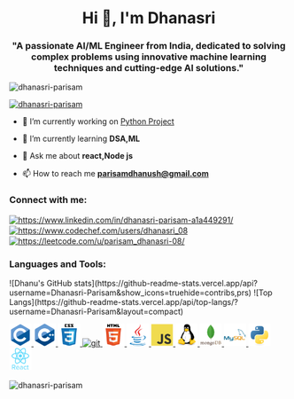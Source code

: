 
<h1 align="center">Hi 👋, I'm Dhanasri</h1>
<h3 align="center">"A passionate AI/ML Engineer from India, dedicated to solving complex problems using innovative machine learning techniques and cutting-edge AI solutions."</h3>

<p align="left"> <img src="https://komarev.com/ghpvc/?username=dhanasri-parisam&label=Profile%20views&color=0e75b6&style=flat" alt="dhanasri-parisam" /> </p>

<p align="left"> <a href="https://github.com/ryo-ma/github-profile-trophy"><img src="https://github-profile-trophy.vercel.app/?username=dhanasri-parisam" alt="dhanasri-parisam" /></a> </p>

- 🔭 I’m currently working on [Python Project](https://github.com/Dhanasri-Parisam/PYTHON_PROJECT)

- 🌱 I’m currently learning **DSA,ML**

- 💬 Ask me about **react,Node js**

- 📫 How to reach me **parisamdhanush@gmail.com**

<h3 align="left">Connect with me:</h3>
<p align="left">
<a href="https://linkedin.com/in/https://www.linkedin.com/in/dhanasri-parisam-a1a449291/" target="blank"><img align="center" src="https://raw.githubusercontent.com/rahuldkjain/github-profile-readme-generator/master/src/images/icons/Social/linked-in-alt.svg" alt="https://www.linkedin.com/in/dhanasri-parisam-a1a449291/" height="30" width="40" /></a>
<a href="https://www.codechef.com/users/https://www.codechef.com/users/dhanasri_08" target="blank"><img align="center" src="https://cdn.jsdelivr.net/npm/simple-icons@3.1.0/icons/codechef.svg" alt="https://www.codechef.com/users/dhanasri_08" height="30" width="40" /></a>
<a href="https://www.leetcode.com/https://leetcode.com/u/parisam_dhanasri-08/" target="blank"><img align="center" src="https://raw.githubusercontent.com/rahuldkjain/github-profile-readme-generator/master/src/images/icons/Social/leet-code.svg" alt="https://leetcode.com/u/parisam_dhanasri-08/" height="30" width="40" /></a>
</p>

<h3 align="left">Languages and Tools:</h3>
![Dhanu's GitHub stats](https://github-readme-stats.vercel.app/api?username=Dhanasri-Parisam&show_icons=truehide=contribs,prs)
![Top Langs](https://github-readme-stats.vercel.app/api/top-langs/?username=Dhanasri-Parisam&layout=compact)
<p align="left"> <a href="https://www.cprogramming.com/" target="_blank" rel="noreferrer"> <img src="https://raw.githubusercontent.com/devicons/devicon/master/icons/c/c-original.svg" alt="c" width="40" height="40"/> </a> <a href="https://www.w3schools.com/cpp/" target="_blank" rel="noreferrer"> <img src="https://raw.githubusercontent.com/devicons/devicon/master/icons/cplusplus/cplusplus-original.svg" alt="cplusplus" width="40" height="40"/> </a> <a href="https://www.w3schools.com/css/" target="_blank" rel="noreferrer"> <img src="https://raw.githubusercontent.com/devicons/devicon/master/icons/css3/css3-original-wordmark.svg" alt="css3" width="40" height="40"/> </a> <a href="https://git-scm.com/" target="_blank" rel="noreferrer"> <img src="https://www.vectorlogo.zone/logos/git-scm/git-scm-icon.svg" alt="git" width="40" height="40"/> </a> <a href="https://www.w3.org/html/" target="_blank" rel="noreferrer"> <img src="https://raw.githubusercontent.com/devicons/devicon/master/icons/html5/html5-original-wordmark.svg" alt="html5" width="40" height="40"/> </a> <a href="https://www.java.com" target="_blank" rel="noreferrer"> <img src="https://raw.githubusercontent.com/devicons/devicon/master/icons/java/java-original.svg" alt="java" width="40" height="40"/> </a> <a href="https://developer.mozilla.org/en-US/docs/Web/JavaScript" target="_blank" rel="noreferrer"> <img src="https://raw.githubusercontent.com/devicons/devicon/master/icons/javascript/javascript-original.svg" alt="javascript" width="40" height="40"/> </a> <a href="https://www.linux.org/" target="_blank" rel="noreferrer"> <img src="https://raw.githubusercontent.com/devicons/devicon/master/icons/linux/linux-original.svg" alt="linux" width="40" height="40"/> </a> <a href="https://www.mongodb.com/" target="_blank" rel="noreferrer"> <img src="https://raw.githubusercontent.com/devicons/devicon/master/icons/mongodb/mongodb-original-wordmark.svg" alt="mongodb" width="40" height="40"/> </a> <a href="https://www.mysql.com/" target="_blank" rel="noreferrer"> <img src="https://raw.githubusercontent.com/devicons/devicon/master/icons/mysql/mysql-original-wordmark.svg" alt="mysql" width="40" height="40"/> </a> <a href="https://www.python.org" target="_blank" rel="noreferrer"> <img src="https://raw.githubusercontent.com/devicons/devicon/master/icons/python/python-original.svg" alt="python" width="40" height="40"/> </a> <a href="https://reactjs.org/" target="_blank" rel="noreferrer"> <img src="https://raw.githubusercontent.com/devicons/devicon/master/icons/react/react-original-wordmark.svg" alt="react" width="40" height="40"/> </a> </p>

<p><img align="center" src="https://github-readme-stats.vercel.app/api/top-langs?username=dhanasri-parisam&show_icons=true&locale=en&layout=compact" alt="dhanasri-parisam" /></p>
